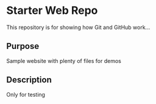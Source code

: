 # Starter Web Repo

This repository is for showing how Git and GitHub work...

## Purpose

Sample website with plenty of files for demos

## Description

Only for testing
